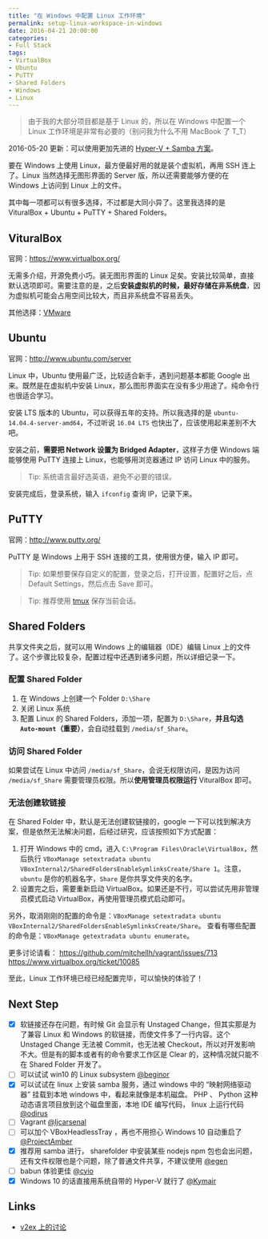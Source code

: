 ```yaml
---
title: "在 Windows 中配置 Linux 工作环境"
permalink: setup-linux-workspace-in-windows
date: 2016-04-21 20:00:00
categories:
- Full Stack
tags:
- VirtualBox
- Ubuntu
- PuTTY
- Shared Folders
- Windows
- Linux
---
```


> 由于我的大部分项目都是基于 Linux 的，所以在 Windows 中配置一个 Linux 工作环境是非常有必要的（别问我为什么不用 MacBook 了 T_T）

2016-05-20 更新：可以使用更加先进的 [Hyper-V + Samba 方案](http://blog.xcatliu.com/2016/05/20/setup-linux-workspace-in-windows-using-hyper-v/)。

要在 Windows 上使用 Linux，最方便最好用的就是装个虚拟机，再用 SSH 连上了。Linux 当然选择无图形界面的 Server 版，所以还需要能够方便的在 Windows 上访问到 Linux 上的文件。

其中每一项都可以有很多选择，不过都是大同小异了。这里我选择的是 VituralBox + Ubuntu + PuTTY + Shared Folders。

## VituralBox

官网：https://www.virtualbox.org/

无需多介绍，开源免费小巧。装无图形界面的 Linux 足矣。安装比较简单，直接默认选项即可。需要注意的是，之后**安装虚拟机的时候，最好存储在非系统盘**，因为虚拟机可能会占用空间比较大，而且非系统盘不容易丢失。

其他选择：[VMware](http://www.vmware.com/)

## Ubuntu

官网：http://www.ubuntu.com/server

Linux 中，Ubuntu 使用最广泛，比较适合新手，遇到问题基本都能 Google 出来。既然是在虚拟机中安装 Linux，那么图形界面实在没有多少用途了。纯命令行也很适合学习。

安装 LTS 版本的 Ubuntu，可以获得五年的支持。所以我选择的是 `ubuntu-14.04.4-server-amd64`，不过听说 `16.04 LTS` 也快出了，应该使用起来差别不大吧。

安装之前，**需要把 Network 设置为 Bridged Adapter**，这样子方便 Windows 端能够使用 PuTTY 连接上 Linux，也能够用浏览器通过 IP 访问 Linux 中的服务。

> Tip: 系统语言最好选英语，避免不必要的错误。

安装完成后，登录系统，输入 `ifconfig` 查询 IP，记录下来。

## PuTTY

官网：http://www.putty.org/

PuTTY 是 Windows 上用于 SSH 连接的工具，使用很方便，输入 IP 即可。

> Tip: 如果想要保存自定义的配置，登录之后，打开设置，配置好之后，点 Default Settings，然后点击 Save 即可。

> Tip: 推荐使用 [tmux](https://tmux.github.io/) 保存当前会话。

## Shared Folders

共享文件夹之后，就可以用 Windows 上的编辑器（IDE）编辑 Linux 上的文件了。这个步骤比较复杂，配置过程中还遇到诸多问题，所以详细记录一下。

### 配置 Shared Folder

1. 在 Windows 上创建一个 Folder `D:\Share`
2. 关闭 Linux 系统
3. 配置 Linux 的 Shared Folders，添加一项，配置为 `D:\Share`，**并且勾选 `Auto-mount`（重要）**，会自动挂载到 `/media/sf_Share`。

### 访问 Shared Folder

如果尝试在 Linux 中访问 `/media/sf_Share`，会说无权限访问，是因为访问 `/media/sf_Share` 需要管理员权限。所以**使用管理员权限运行** VituralBox 即可。

### 无法创建软链接

在 Shared Folder 中，默认是无法创建软链接的，google 一下可以找到解决方案，但是依然无法解决问题，后经过研究，应该按照如下方式配置：

1. 打开 Windows 中的 cmd，进入 `C:\Program Files\Oracle\VirtualBox`，然后执行 `VBoxManage setextradata ubuntu VBoxInternal2/SharedFoldersEnableSymlinksCreate/Share 1`。注意，`ubuntu` 是你的机器名字，`Share` 是你共享文件夹的名字。
2. 设置完之后，需要重新启动 VirtualBox。如果还是不行，可以尝试先用非管理员模式启动 VirtualBox，再使用管理员模式启动即可。

另外，取消刚刚的配置的命令是：`VBoxManage setextradata ubuntu VBoxInternal2/SharedFoldersEnableSymlinksCreate/Share`。
查看有哪些配置的命令是：`VBoxManage getextradata ubuntu enumerate`。

更多讨论请看：
https://github.com/mitchellh/vagrant/issues/713
https://www.virtualbox.org/ticket/10085

至此，Linux 工作环境已经已经配置完毕，可以愉快的体验了！

## Next Step

- [x] 软链接还存在问题，有时候 Git 会显示有 Unstaged Change，但其实那是为了兼容 Linux 和 Windows 的软链接，而使文件多了一行内容。这个 Unstaged Change 无法被 Commit，也无法被 Checkout，所以对开发影响不大。但是有的脚本或者有的命令要求工作区是 Clear 的，这种情况就只能不在 Shared Folder 开发了。
- [ ] 可以试试 win10 的 Linux subsystem [@beginor](https://v2ex.com/member/beginor)
- [x] 可以试试在 linux 上安装 samba 服务，通过 windows 中的 “映射网络驱动器” 挂载到本地 windows 中，看起来就像是本机磁盘。 PHP 、 Python 这种动态语言项目放到这个磁盘里面，本地 IDE 编写代码， linux 上运行代码 [@odirus](https://v2ex.com/member/odirus)
- [ ] Vagrant [@ljcarsenal](https://v2ex.com/member/ljcarsenal)
- [ ] 可以加个 VBoxHeadlessTray ，再也不用担心 Windows 10 自动重启了 [@ProjectAmber](https://v2ex.com/member/ProjectAmber)
- [x] 推荐用 samba 进行， sharefolder 中安装某些 nodejs npm 包也会出问题，还有文件权限也是个问题，除了普通文件共享，不建议使用 [@egen](https://v2ex.com/member/egen)
- [ ] babun 体验更佳 [@cyio](https://v2ex.com/member/cyio)
- [x] Windows 10 的话直接用系统自带的 Hyper-V 就行了 [@Kymair](https://v2ex.com/member/Kymair)

## Links

- [v2ex 上的讨论](https://v2ex.com/t/274202)
